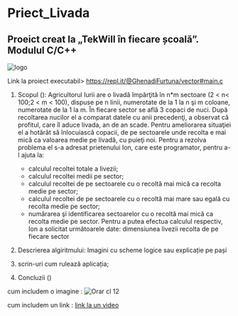 # Priect_Livada
## Proeict creat la „TekWill în fiecare școală”. Modulul C/C++
![logo](https://tekwill.online/sites/default/files/styles/frontpage_slider/public/2020-08/Tekwill%20%C3%AEn%20fiecare%20%C8%99coal%C4%83.png?itok=7tZ658ct)


Link la proiect executabil> https://repl.it/@GhenadiFurtuna/vector#main.c
1. Scopul ():
Agricultorul Iurii are o livadă împărţită în n*m sectoare (2 < n< 100;2 < m < 100), dispuse pe n linii, numerotate de la 1 la n şi m coloane, numerotate de la 1 la m. În fiecare sector se află 3 copaci de nuci. După recoltarea nucilor el a comparat datele cu anii precedenţi, a observat că profitul, care îl aduce livada, an de an scade. 
Pentru ameliorarea situaţiei  el a hotărât să înlocuiască copacii, de pe sectoarele unde recolta e mai mică ca valoarea medie pe livadă, cu puieţi noi.
Pentru a rezolva problema el s-a adresat prietenului Ion, care este programator, pentru a-l ajuta la:
    - calculul recoltei totale a livezii;
    - calculul recoltei medii pe sector;
    - calculul recoltei de pe sectoarele cu o recoltă mai mică ca recolta medie pe sector;
    - calculul recoltei de pe sectoarele cu o recoltă mai mare sau egală cu recolta medie pe sector;
    - numărarea şi identificarea sectoarelor cu o recoltă mai mică ca recolta medie pe sector.
	Pentru a putea efectua calculul respectiv, Ion a solicitat următoarele date:
dimensiunea livezii
recolta de pe fiecare sector

2. Descrierea algiritmului: 
      Imagini cu scheme logice 
      sau explicație pe pași
3. scrin-uri cum rulează aplicația;
4. Concluzii ()

cum includem o imagine :
![Orar cl 12](https://user-images.githubusercontent.com/76126043/102916230-e18a1d00-448b-11eb-9f81-d481e321e189.jpg)

cum includem un link :
[link la un video](https://youtu.be/87VejNS4Kao?list=PLPt04gPdWsRV3rAmaxobOwg3SUf1NX4K4)

